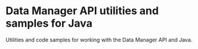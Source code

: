 # Data Manager API utilities and samples for Java

Utilities and code samples for working with the Data Manager API and Java.

